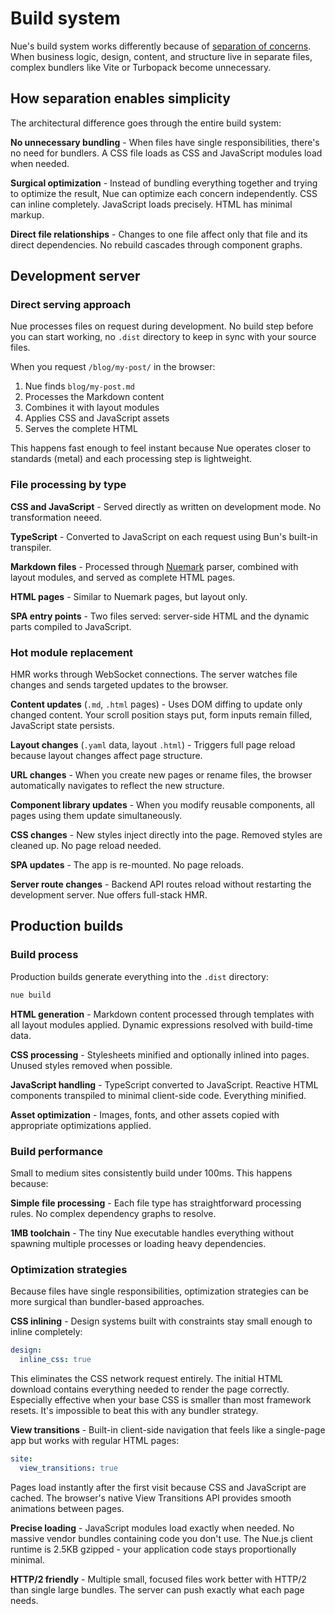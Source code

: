 
# Build system
Nue's build system works differently because of [separation of concerns](/docs/separation-of-concerns). When business logic, design, content, and structure live in separate files, complex bundlers like Vite or Turbopack become unnecessary.


## How separation enables simplicity
The architectural difference goes through the entire build system:

**No unnecessary bundling** - When files have single responsibilities, there's no need for bundlers. A CSS file loads as CSS and JavaScript modules load when needed.

**Surgical optimization** - Instead of bundling everything together and trying to optimize the result, Nue can optimize each concern independently. CSS can inline completely. JavaScript loads precisely. HTML has minimal markup.

**Direct file relationships** - Changes to one file affect only that file and its direct dependencies. No rebuild cascades through component graphs.

## Development server

### Direct serving approach
Nue processes files on request during development. No build step before you can start working, no `.dist` directory to keep in sync with your source files.

When you request `/blog/my-post/` in the browser:
1. Nue finds `blog/my-post.md`
2. Processes the Markdown content
3. Combines it with layout modules
4. Applies CSS and JavaScript assets
5. Serves the complete HTML

This happens fast enough to feel instant because Nue operates closer to standards (metal) and each processing step is lightweight.

### File processing by type

**CSS and JavaScript** - Served directly as written on development mode. No transformation neeed.

**TypeScript** - Converted to JavaScript on each request using Bun's built-in transpiler.

**Markdown files** - Processed through [Nuemark](/docs/nuemark) parser, combined with layout modules, and served as complete HTML pages.

**HTML pages** - Similar to Nuemark pages, but layout only.

**SPA entry points** - Two files served: server-side HTML and the dynamic parts compiled to JavaScript.


### Hot module replacement
HMR works through WebSocket connections. The server watches file changes and sends targeted updates to the browser.

**Content updates** (`.md`, `.html` pages) - Uses DOM diffing to update only changed content. Your scroll position stays put, form inputs remain filled, JavaScript state persists.

**Layout changes** (`.yaml` data, layout `.html`) - Triggers full page reload because layout changes affect page structure.

**URL changes** - When you create new pages or rename files, the browser automatically navigates to reflect the new structure.

**Component library updates** - When you modify reusable components, all pages using them update simultaneously.

**CSS changes** - New styles inject directly into the page. Removed styles are cleaned up. No page reload needed.

**SPA updates** - The app is re-mounted. No page reloads.

**Server route changes** - Backend API routes reload without restarting the development server. Nue offers full-stack HMR.


## Production builds

### Build process
Production builds generate everything into the `.dist` directory:

```bash
nue build
```

**HTML generation** - Markdown content processed through templates with all layout modules applied. Dynamic expressions resolved with build-time data.

**CSS processing** - Stylesheets minified and optionally inlined into pages. Unused styles removed when possible.

**JavaScript handling** - TypeScript converted to JavaScript. Reactive HTML components transpiled to minimal client-side code. Everything minified.

**Asset optimization** - Images, fonts, and other assets copied with appropriate optimizations applied.


### Build performance
Small to medium sites consistently build under 100ms. This happens because:

**Simple file processing** - Each file type has straightforward processing rules. No complex dependency graphs to resolve.

**1MB toolchain** - The tiny Nue executable handles everything without spawning multiple processes or loading heavy dependencies.


### Optimization strategies

Because files have single responsibilities, optimization strategies can be more surgical than bundler-based approaches.

**CSS inlining** - Design systems built with constraints stay small enough to inline completely:

```yaml
design:
  inline_css: true
```

This eliminates the CSS network request entirely. The initial HTML download contains everything needed to render the page correctly. Especially effective when your base CSS is smaller than most framework resets. It's impossible to beat this with any bundler strategy.

**View transitions** - Built-in client-side navigation that feels like a single-page app but works with regular HTML pages:

```yaml
site:
  view_transitions: true
```

Pages load instantly after the first visit because CSS and JavaScript are cached. The browser's native View Transitions API provides smooth animations between pages.

**Precise loading** - JavaScript modules load exactly when needed. No massive vendor bundles containing code you don't use. The Nue.js client runtime is 2.5KB gzipped - your application code stays proportionally minimal.

**HTTP/2 friendly** - Multiple small, focused files work better with HTTP/2 than single large bundles. The server can push exactly what each page needs.


